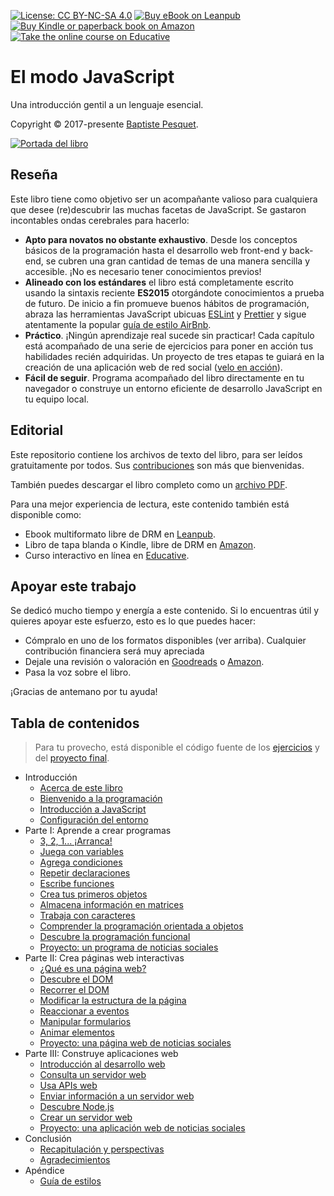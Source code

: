 [![License: CC BY-NC-SA 4.0](https://img.shields.io/badge/License-CC%20BY--NC--SA%204.0-blue.svg)](LICENSE)
[![Buy eBook on Leanpub](https://img.shields.io/badge/Buy-Leanpub-yellow.svg)](https://leanpub.com/thejsway)
[![Buy Kindle or paperback book on Amazon](https://img.shields.io/badge/Buy-Amazon-orange.svg)](https://www.amazon.com/dp/2956444611?ref_=pe_3052080_397514860)
[![Take the online course on Educative](https://img.shields.io/badge/Buy-Educative-red.svg)](https://www.educative.io/courses/the-complete-javascript-course-build-a-real-world-app-from-scratch)

#  El modo JavaScript 

Una introducción gentil a un lenguaje esencial.

Copyright © 2017-presente [Baptiste Pesquet](https://bpesquet.fr).

[![Portada del libro](cover.jpg)](https://www.amazon.com/dp/2956444611?ref_=pe_3052080_397514860)

## Reseña

Este libro tiene como objetivo ser un acompañante valioso para cualquiera que desee (re)descubrir las muchas facetas de JavaScript. Se gastaron incontables ondas cerebrales para hacerlo:

* **Apto para novatos no obstante exhaustivo**. 
Desde los conceptos básicos de la programación hasta el desarrollo web  front-end y back-end, se cubren una gran cantidad de temas de una manera sencilla y accesible. ¡No es necesario tener conocimientos previos!
* **Alineado con los estándares** el libro está completamente escrito usando la sintaxis reciente **ES2015** otorgándote conocimientos a prueba de futuro.
De inicio a fin promueve buenos hábitos de programación, abraza las herramientas JavaScript ubicuas [ESLint](http://eslint.org) y [Prettier](https://github.com/prettier/prettier) y sigue atentamente la popular [guía de estilo AirBnb](https://github.com/airbnb/javascript). 
* **Práctico**. ¡Ningún aprendizaje real sucede sin practicar! Cada capítulo está acompañado de una serie de ejercicios para poner en acción tus habilidades recién adquiridas. Un proyecto de tres etapas te guiará en la creación de una aplicación web de red social ([velo en acción](https://thejsway-publink.herokuapp.com)).
* **Fácil de seguir**. Programa acompañado del libro directamente en tu navegador o construye un entorno eficiente de desarrollo JavaScript en tu equipo local.

## Editorial

Este repositorio contiene los archivos de texto del libro, para ser leídos gratuitamente por todos. Sus [contribuciones](CONTRIBUTING.md) son más que bienvenidas.

También puedes descargar el libro completo como un [archivo PDF](thejsway.pdf).

Para una mejor experiencia de lectura, este contenido también está disponible como:

* Ebook multiformato libre de DRM en [Leanpub](https://leanpub.com/thejsway).
* Libro de tapa blanda o Kindle, libre de DRM en [Amazon](https://www.amazon.com/dp/2956444611?ref_=pe_3052080_397514860).
* Curso interactivo en línea en [Educative](https://www.educative.io/courses/the-complete-javascript-course-build-a-real-world-app-from-scratch).

## Apoyar este trabajo

Se dedicó mucho tiempo y energía a este contenido. Si lo encuentras útil y quieres apoyar este esfuerzo, esto es lo que puedes hacer:

* Cómpralo en uno de los formatos disponibles (ver arriba). Cualquier contribución financiera será muy apreciada
* Dejale una revisión o valoración en [Goodreads](https://www.goodreads.com/book/show/35875290-the-javascript-way-a-modern-introduction-to-an-essential-language?from_search=true) o [Amazon](https://www.amazon.com/dp/2956444611?ref_=pe_3052080_397514860).
* Pasa la voz sobre el libro.

¡Gracias de antemano por tu ayuda!

## Tabla de contenidos

> Para tu provecho, está disponible el código fuente de los [ejercicios](https://github.com/thejsway/thejsway-code) y del [proyecto final](https://github.com/thejsway/thejsway-publink).

* Introducción
  * [Acerca de este libro](manuscript/intro01.md)
  * [Bienvenido a la programación](manuscript/intro02.md)
  * [Introducción a JavaScript](manuscript/intro03.md)
  * [Configuración del entorno](manuscript/intro04.md)
* Parte I: Aprende a crear programas
  * [3, 2, 1... ¡Arranca!](manuscript/chapter01.md)
  * [Juega con variables](manuscript/chapter02.md)
  * [Agrega condiciones](manuscript/chapter03.md)
  * [Repetir declaraciones](manuscript/chapter04.md)
  * [Escribe funciones](manuscript/chapter05.md)
  * [Crea tus primeros objetos](manuscript/chapter06.md)
  * [Almacena información en matrices](manuscript/chapter07.md)
  * [Trabaja con caracteres](manuscript/chapter08.md)
  * [Comprender la programación orientada a objetos](manuscript/chapter09.md)
  * [Descubre la programación funcional](manuscript/chapter10.md)
  * [Proyecto: un programa de noticias sociales](manuscript/chapter11.md)
* Parte II: Crea páginas web interactivas
  * [¿Qué es una página web?](manuscript/chapter12.md)
  * [Descubre el DOM](manuscript/chapter13.md)
  * [Recorrer el DOM](manuscript/chapter14.md)
  * [Modificar la estructura de la página](manuscript/chapter15.md)
  * [Reaccionar a eventos](manuscript/chapter16.md)
  * [Manipular formularios](manuscript/chapter17.md)
  * [Animar elementos](manuscript/chapter18.md)
  * [Proyecto: una página web de noticias sociales](manuscript/chapter19.md)
* Parte III: Construye aplicaciones web
  * [Introducción al desarrollo web](manuscript/chapter20.md)
  * [Consulta un servidor web](manuscript/chapter21.md)
  * [Usa APIs web](manuscript/chapter22.md)
  * [Enviar información a un servidor web](manuscript/chapter23.md)
  * [Descubre Node.js](manuscript/chapter24.md)
  * [Crear un servidor web](manuscript/chapter25.md)
  * [Proyecto: una aplicación web de noticias sociales](manuscript/chapter26.md)
* Conclusión
  * [Recapitulación y perspectivas](manuscript/concl01.md)
  * [Agradecimientos](manuscript/concl02.md)
* Apéndice
  * [Guía de estilos](manuscript/appendix02.md)
